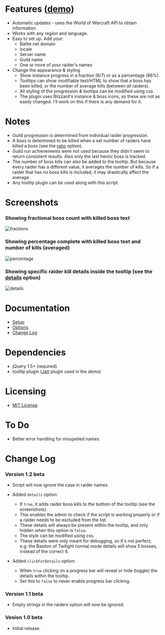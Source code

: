 # **Features** ([demo](http://mottie.github.com/wowProgression/index.html))

* Automatic updates - uses the World of Warcraft API to obtain information.
* Works with any region and language.
* Easy to set up. Add your:
  * Battle net domain
  * locale
  * Server name
  * Guild name
  * One or more of your raider's names
* Change the appearance &amp; styling
  * Show instance progress in a fraction (6/7) or as a percentage (86%).
  * Tooltips can show modifiable text/HTML to show that a boss has been killed, or the number of average kills (between all raiders).
  * All styling of the progression &amp; tooltips can be modified using css.
  * The plugin uses Blizzard's instance &amp; boss icons, so these are not as easily changed. I'll work on this if there is any demand for it.

# **Notes**

* Guild progression is determined from individual raider progression.
* A boss is determined to be killed when a set number of raiders have killed a boss (see the [ratio](https://github.com/Mottie/wowProgression/wiki/Options#wiki-ratio) option).
* Guild run achievements were not used because they didn't seem to return consistent results. Also only the last heroic boss is tracked.
* The number of boss kills can also be added to the tooltip. But because every raider has a different value, it averages the number of kills. So if a raider that has no boss kills is included, it may drastically affect the average.
* Any tooltip plugin can be used along with this script.

# **Screenshots**

### Showing fractional boss count with killed boss text
![fractions](http://mottie.github.com/wowProgression/demo/screenshot1.jpg)

### Showing percentage complete with killed boss text and number of kills (averaged)
![percentage](http://mottie.github.com/wowProgression/demo/screenshot2.jpg)

### Showing specific raider kill details inside the tooltip (see the [details](https://github.com/Mottie/wowProgression/wiki/Options#wiki-details) option)
![details](http://mottie.github.com/wowProgression/demo/screenshot3.jpg)

# **Documentation**

* [Setup](https://github.com/Mottie/wowProgression/wiki/Setup)
* [Options](https://github.com/Mottie/wowProgression/wiki/Options)
* [Change Log](https://github.com/Mottie/wowProgression/wiki/Change)

# **Dependencies**

* jQuery 1.5+ (required)
* tooltip plugin ([Jatt](https://github.com/Mottie/Jatt) plugin used in the demo)

# **Licensing**

* [MIT License](http://www.opensource.org/licenses/mit-license.php).

# **To Do**

* Better error handling for misspelled names

# **Change Log**

### Version 1.2 beta

* Script will now ignore the case in raider names.
* Added `details` option:
  * If `true`, it adds raider boss kills to the bottom of the tooltip (see the screenshots).
  * This enables the admin to check if the script is working properly or if a raider needs to be excluded from the list.
  * These details will always be present within the tooltip, and only hidden when this option is `false`.
  * The style can be modified using css.
  * These details were only meant for debugging, so it's not perfect; e.g. the Bastion of Twilight normal mode details will show 5 bosses, instead of the correct 4.

* Added `clickForDetails` option:
  * When `true` clicking on a progress bar will reveal or hide (toggle) the details within the tooltip.
  * Set this to `false` to never enable progress bar clicking.

### Version 1.1 beta

* Empty strings in the raiders option will now be ignored.

### Vesion 1.0 beta

* Initial release.